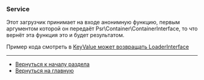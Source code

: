 ### Service

Этот загрузчик принимает на входе анонимную функцию, первым аргументом которой он передаёт 
Psr\Container\ContainerInterface, то что вернёт эта функция это и будет результатом.

Пример кода смотреть в [KeyValue может возвращать LoaderInterface](../providers/key-value/loader-interface.md)

---
* [Вернуться к началу раздела](../loaders.md)
* [Вернуться на главную](../readme.md)
